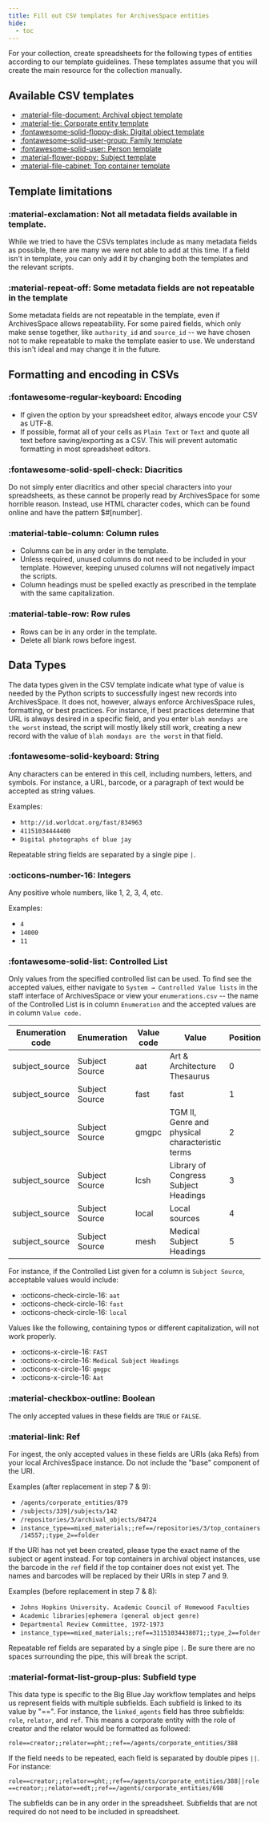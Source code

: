 ```yaml
---
title: Fill out CSV templates for ArchivesSpace entities
hide:
  - toc
---
```


For your collection, create spreadsheets for the following types of entities according to our template guidelines. These templates assume that you will create the main resource for the collection manually.

## Available CSV templates
- [:material-file-document: Archival object template](../csv-templates/archival-object-template.md)
- [:material-tie: Corporate entity template](../csv-templates/corporate-entity-template.md)
- [:fontawesome-solid-floppy-disk: Digital object template](../csv-templates/digital-object-template.md)
- [:fontawesome-solid-user-group: Family template](../csv-templates/family-template.md)
- [:fontawesome-solid-user: Person template](../csv-templates/person-template.md)
- [:material-flower-poppy: Subject template](../csv-templates/subject-template.md)
- [:material-file-cabinet: Top container template](../csv-templates/top-container-template.md)

## Template limitations 

### :material-exclamation: Not all metadata fields available in template. 

While we tried to have the CSVs templates include as many metadata fields as possible, there are many we were not able to add at this time. If a field isn't in template, you can only add it by changing both the templates and the relevant scripts.

### :material-repeat-off: Some metadata fields are not repeatable in the template

Some metadata fields are not repeatable in the template, even if ArchivesSpace allows repeatability.
For some paired fields, which only make sense together, like `authority_id` and `source_id` -- we have chosen not to make repeatable to make the template easier to use. We understand this isn't ideal and may change it in the future.

## Formatting and encoding in CSVs

### :fontawesome-regular-keyboard: Encoding
- If given the option by your spreadsheet editor, always encode your CSV as UTF-8.
- If possible, format all of your cells as `Plain Text` or `Text` and quote all text before saving/exporting as a CSV. This will prevent automatic formatting in most spreadsheet editors.

### :fontawesome-solid-spell-check: Diacritics
Do not simply enter diacritics and other special characters into your spreadsheets, as these cannot be properly read by ArchivesSpace for some horrible reason. Instead, use HTML character codes, which can be found online and have the pattern $#\[number\].

### :material-table-column: Column rules

- Columns can be in any order in the template.
- Unless required, unused columns do not need to be included in your template. However, keeping unused columns will not negatively impact the scripts.
- Column headings must be spelled exactly as prescribed in the template with the same capitalization.

### :material-table-row: Row rules

- Rows can be in any order in the template.
- Delete all blank rows before ingest.

## Data Types

The data types given in the CSV template indicate what type of value is needed by the Python scripts to successfully ingest new records into ArchivesSpace. It does not, however, always enforce ArchivesSpace rules, formatting, or best practices. For instance, if best practices determine that URL is always desired in a specific field, and you enter `blah mondays are the worst` instead, the script will mostly likely still work, creating a new record with the value of `blah mondays are the worst` in that field.

### :fontawesome-solid-keyboard: String
Any characters can be entered in this cell, including numbers, letters, and symbols. For instance, a URL, barcode, or a paragraph of text would be accepted as string values.

Examples:

- `http://id.worldcat.org/fast/834963`
- `41151034444400`
- `Digital photographs of blue jay`

Repeatable string fields are separated by a single pipe `|`.

### :octicons-number-16: Integers
Any positive whole numbers, like 1, 2, 3, 4, etc.

Examples:

- `4`
- `14000`
- `11`

### :fontawesome-solid-list: Controlled List

Only values from the specified controlled list can be used. To find see the accepted values, either navigate to  `System → Controlled Value lists` in the staff interface of ArchivesSpace or view your `enumerations.csv` -- the name of the Controlled List is in column `Enumeration` and the accepted values are in column `Value code.` 

| Enumeration code | Enumeration    | Value code | Value                                                                             | Position | Read-only |
|------------------|----------------|------------|-----------------------------------------------------------------------------------|----------|-----------|
| subject_source   | Subject Source | aat        | Art & Architecture Thesaurus                                                      | 0        | 0         |
| subject_source   | Subject Source | fast       | fast                                                                              | 1        | 0         |
| subject_source   | Subject Source | gmgpc      | TGM II, Genre and physical characteristic terms                                   | 2        | 0         |
| subject_source   | Subject Source | lcsh       | Library of Congress Subject Headings                                              | 3        | 0         |
| subject_source   | Subject Source | local      | Local sources                                                                     | 4        | 0         |
| subject_source   | Subject Source | mesh       | Medical Subject Headings                                                          | 5        | 0         |

For instance, if the Controlled List given for a column is `Subject Source`, acceptable values would include:

- :octicons-check-circle-16: `aat`
- :octicons-check-circle-16: `fast`
- :octicons-check-circle-16: `local`

Values like the following, containing typos or different capitalization, will not work properly.

- :octicons-x-circle-16: `FAST`
- :octicons-x-circle-16: `Medical Subject Headings`
- :octicons-x-circle-16: `gmgpc`
- :octicons-x-circle-16: `Aat`

### :material-checkbox-outline: Boolean

The only accepted values in these fields are `TRUE` or `FALSE`.

### :material-link: Ref

For ingest, the only accepted values in these fields are URIs (aka Refs) from your local ArchivesSpace instance. Do not include the "base" component of the URI.

Examples (after replacement in step 7 & 9):

- `/agents/corporate_entities/879`
- `/subjects/339|/subjects/142`
- `/repositories/3/archival_objects/84724`
- `instance_type==mixed_materials;;ref==/repositories/3/top_containers/14557;;type_2==folder`

If the URI has not yet been created, please type the exact name of the subject or agent instead. For top containers in archival object instances, use the barcode in the `ref` field if the top container does not exist yet. The names and barcodes will be replaced by their URIs in step 7 and 9.

Examples (before replacement in step 7 & 8):
- `Johns Hopkins University. Academic Council of Homewood Faculties`
- `Academic libraries|ephemera (general object genre)`
- `Departmental Review Committee, 1972-1973`
- `instance_type==mixed_materials;;ref==31151034438071;;type_2==folder`

Repeatable ref fields are separated by a single pipe `|`. Be sure there are no spaces surrounding the pipe, this will break the script.

### :material-format-list-group-plus: Subfield type

This data type is specific to the Big Blue Jay workflow templates and helps us represent fields with multiple subfields. Each subfield is linked to its value by "==". For instance, the `linked_agents` field has three subfields: `role`, `relator`, and `ref`. This means a corporate entity with the role of creator and the relator would be formatted as followed:

`role==creator;;relator==pht;;ref==/agents/corporate_entities/388`

If the field needs to be repeated, each field is separated by double pipes `||`. For instance:

`role==creator;;relator==pht;;ref==/agents/corporate_entities/388||role==creator;;relator==edt;;ref==/agents/corporate_entities/698`

The subfields can be in any order in the spreadsheet. Subfields that are not required do not need to be included in spreadsheet.
